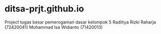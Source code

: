 # ditsa-prjt.github.io
Project tugas besar pemerogaman dasar kelompok 5
Radiitya Rizki Raharja (72420041)
Mohammad Isa Widianto (71420013)